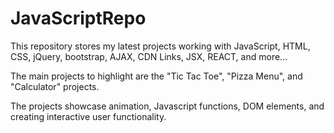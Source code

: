 # JavaScriptRepo

This repository stores my latest projects working with JavaScript, HTML, CSS, jQuery, bootstrap, AJAX, CDN Links, JSX, REACT, and more...

The main projects to highlight are the "Tic Tac Toe", "Pizza Menu", and "Calculator" projects.

The projects showcase animation, Javascript functions, DOM elements, and creating interactive user functionality.
